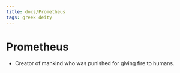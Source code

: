 ```yaml
---
title: docs/Prometheus
tags: greek deity
---
```


# Prometheus 
- Creator of mankind who was punished for giving fire to humans.